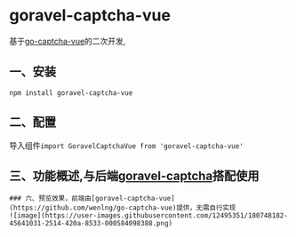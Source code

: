 # goravel-captcha-vue
基于[go-captcha-vue](https://github.com/wenlng/go-captcha-vue)的二次开发,

## 一、安装
`npm install goravel-captcha-vue`
## 二、配置
导入组件`import GoravelCaptchaVue from 'goravel-captcha-vue'`

## 三、功能概述,与后端[goravel-captcha](https://github.com/hulutech-web/goravel-captcha)搭配使用

```
### 六、预览效果，前端由[goravel-captcha-vue](https://github.com/wenlng/go-captcha-vue)提供，无需自行实现
![image](https://user-images.githubusercontent.com/12495351/180748182-45641031-2514-420a-8533-000584098388.png)
